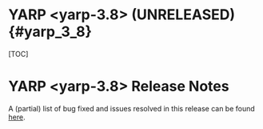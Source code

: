 YARP <yarp-3.8> (UNRELEASED)                                         {#yarp_3_8}
============================

[TOC]

YARP <yarp-3.8> Release Notes
=============================


A (partial) list of bug fixed and issues resolved in this release can be found
[here](https://github.com/drdanz/test-yarp-tag/issues?q=label%3A%22Fixed+in%3A+YARP+yarp-3.8%22).

